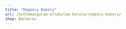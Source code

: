 ```yaml
---
title: "Regency Bakery"
url: /kothamangalam-ernakulam-kerala/regency-bakery/
shop: Bäckerei
---
```

